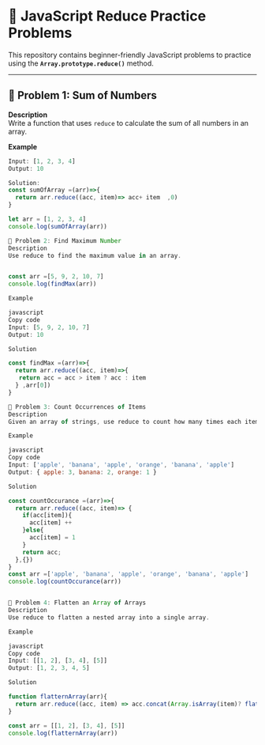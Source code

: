 # 📝 JavaScript Reduce Practice Problems

This repository contains beginner-friendly JavaScript problems to practice using the **`Array.prototype.reduce()`** method.

---

## 📌 Problem 1: Sum of Numbers

**Description**  
Write a function that uses `reduce` to calculate the sum of all numbers in an array.

**Example**
```javascript
Input: [1, 2, 3, 4]
Output: 10

Solution: 
const sumOfArray =(arr)=>{
  return arr.reduce((acc, item)=> acc+ item  ,0)
}

let arr = [1, 2, 3, 4]
console.log(sumOfArray(arr))

📌 Problem 2: Find Maximum Number
Description
Use reduce to find the maximum value in an array.


const arr =[5, 9, 2, 10, 7]
console.log(findMax(arr))

Example

javascript
Copy code
Input: [5, 9, 2, 10, 7]
Output: 10

Solution

const findMax =(arr)=>{
  return arr.reduce((acc, item)=>{
   return acc = acc > item ? acc : item
  } ,arr[0])
}

📌 Problem 3: Count Occurrences of Items
Description
Given an array of strings, use reduce to count how many times each item appears.

Example

javascript
Copy code
Input: ['apple', 'banana', 'apple', 'orange', 'banana', 'apple']
Output: { apple: 3, banana: 2, orange: 1 }

Solution

const countOccurance =(arr)=>{
  return arr.reduce((acc, item)=> {
    if(acc[item]){
      acc[item] ++
    }else{
      acc[item] = 1
    }
    return acc;
  },{})
}
const arr =['apple', 'banana', 'apple', 'orange', 'banana', 'apple']
console.log(countOccurance(arr))


📌 Problem 4: Flatten an Array of Arrays
Description
Use reduce to flatten a nested array into a single array.

Example

javascript
Copy code
Input: [[1, 2], [3, 4], [5]]
Output: [1, 2, 3, 4, 5]

Solution

function flatternArray(arr){
  return arr.reduce((acc, item) => acc.concat(Array.isArray(item)? flatternArray(item) : item), [])
}

const arr = [[1, 2], [3, 4], [5]]
console.log(flatternArray(arr))